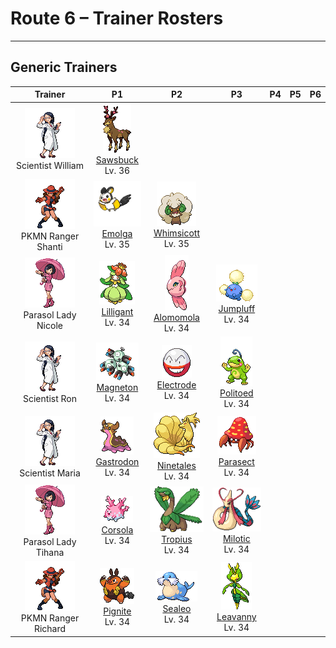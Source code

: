 # Route 6 – Trainer Rosters

---

## Generic Trainers</h3>

| Trainer | P1 | P2 | P3 | P4 | P5 | P6 |
|:-------:|:--:|:--:|:--:|:--:|:--:|:--:|
| ![Scientist William](../../assets/trainers/scientist.png "Scientist William")<br>Scientist William | ![Sawsbuck](../../assets/sprites/sawsbuck/front.gif "Sawsbuck: The plants growing on its horns change according to the season. The leaders of the herd possess magnificent horns.")<br>[Sawsbuck](../../pokemon/sawsbuck.md/)<br>Lv. 36 |
| ![PKMN Ranger Shanti](../../assets/trainers/pkmn_ranger.png "PKMN Ranger Shanti")<br>PKMN Ranger Shanti | ![Emolga](../../assets/sprites/emolga/front.gif "Emolga: They live on treetops and glide using the inside of a cape-like membrane while discharging electricity.")<br>[Emolga](../../pokemon/emolga.md/)<br>Lv. 35 | ![Whimsicott](../../assets/sprites/whimsicott/front.gif "Whimsicott: Riding whirlwinds, they appear. These Pokémon sneak through gaps into houses and cause all sorts of mischief.")<br>[Whimsicott](../../pokemon/whimsicott.md/)<br>Lv. 35 |
| ![Parasol Lady Nicole](../../assets/trainers/parasol_lady.png "Parasol Lady Nicole")<br>Parasol Lady Nicole | ![Lilligant](../../assets/sprites/lilligant/front.gif "Lilligant: The fragrance of the garland on its head has a relaxing effect. It withers if a Trainer does not take good care of it.")<br>[Lilligant](../../pokemon/lilligant.md/)<br>Lv. 34 | ![Alomomola](../../assets/sprites/alomomola/front.gif "Alomomola: Floating in the open sea is how they live. When they find a wounded Pokémon, they embrace it and bring it to shore.")<br>[Alomomola](../../pokemon/alomomola.md/)<br>Lv. 34 | ![Jumpluff](../../assets/sprites/jumpluff/front.gif "Jumpluff: Blown by seasonal winds, it circles the globe, scattering cotton spores as it goes.")<br>[Jumpluff](../../pokemon/jumpluff.md/)<br>Lv. 34 |
| ![Scientist Ron](../../assets/trainers/scientist.png "Scientist Ron")<br>Scientist Ron | ![Magneton](../../assets/sprites/magneton/front.gif "Magneton: Many mysteriously appear when more sunspots dot the sun. They stop TV sets from displaying properly.")<br>[Magneton](../../pokemon/magneton.md/)<br>Lv. 34 | ![Electrode](../../assets/sprites/electrode/front.gif "Electrode: It is known to drift on winds if it is bloated to bursting with stored electricity.")<br>[Electrode](../../pokemon/electrode.md/)<br>Lv. 34 | ![Politoed](../../assets/sprites/politoed/front.gif "Politoed: It gathers groups of others as their leader. Its cries make Poliwag obey.")<br>[Politoed](../../pokemon/politoed.md/)<br>Lv. 34 |
| ![Scientist Maria](../../assets/trainers/scientist.png "Scientist Maria")<br>Scientist Maria | ![Gastrodon](../../assets/sprites/gastrodon/front.gif "Gastrodon: Long ago, its entire back was shielded with a sturdy shell. There are traces of it left in its cells.")<br>[Gastrodon](../../pokemon/gastrodon.md/)<br>Lv. 34 | ![Ninetales](../../assets/sprites/ninetales/front.gif "Ninetales: Its nine tails are said to be imbued with a mystic power. It can live for a thousand years.")<br>[Ninetales](../../pokemon/ninetales.md/)<br>Lv. 34 | ![Parasect](../../assets/sprites/parasect/front.gif "Parasect: A mushroom grown larger than the host’s body controls Parasect. It scatters poisonous spores.")<br>[Parasect](../../pokemon/parasect.md/)<br>Lv. 34 |
| ![Parasol Lady Tihana](../../assets/trainers/parasol_lady.png "Parasol Lady Tihana")<br>Parasol Lady Tihana | ![Corsola](../../assets/sprites/corsola/front.gif "Corsola: Many live in the clean seas of the south. They apparently can’t live in polluted waters.")<br>[Corsola](../../pokemon/corsola.md/)<br>Lv. 34 | ![Tropius](../../assets/sprites/tropius/front.gif "Tropius: Delicious fruits grew out from around its neck because it always ate the same kind of fruit.")<br>[Tropius](../../pokemon/tropius.md/)<br>Lv. 34 | ![Milotic](../../assets/sprites/milotic/front.gif "Milotic: Its lovely scales are described as rainbow colored. They change color depending on the viewing angle.")<br>[Milotic](../../pokemon/milotic.md/)<br>Lv. 34 |
| ![PKMN Ranger Richard](../../assets/trainers/pkmn_ranger.png "PKMN Ranger Richard")<br>PKMN Ranger Richard | ![Pignite](../../assets/sprites/pignite/front.gif "Pignite: Whatever it eats becomes fuel for the flame in its stomach. When it is angered, the intensity of the flame increases.")<br>[Pignite](../../pokemon/pignite.md/)<br>Lv. 34 | ![Sealeo](../../assets/sprites/sealeo/front.gif "Sealeo: It habitually spins things on its nose. By doing so, it learns textures and odors.")<br>[Sealeo](../../pokemon/sealeo.md/)<br>Lv. 34 | ![Leavanny](../../assets/sprites/leavanny/front.gif "Leavanny: It keeps its eggs warm with heat from fermenting leaves. It also uses leaves to make warm wrappings for Sewaddle.")<br>[Leavanny](../../pokemon/leavanny.md/)<br>Lv. 34 |

